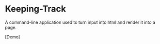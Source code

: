 # Keeping-Track
A command-line application used to turn input into html and render it into a page.


[Demo]



